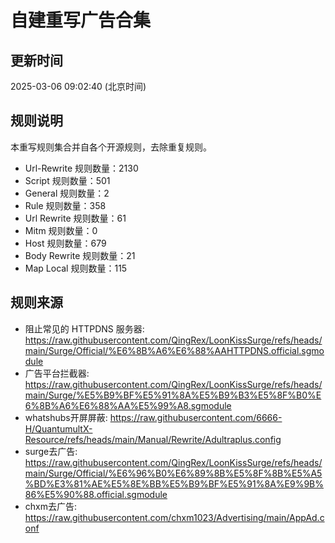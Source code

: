 # 自建重写广告合集

## 更新时间
2025-03-06 09:02:40 (北京时间)

## 规则说明
本重写规则集合并自各个开源规则，去除重复规则。
- Url-Rewrite 规则数量：2130
- Script 规则数量：501
- General 规则数量：2
- Rule 规则数量：358
- Url Rewrite 规则数量：61
- Mitm 规则数量：0
- Host 规则数量：679
- Body Rewrite 规则数量：21
- Map Local 规则数量：115

## 规则来源
- 阻止常见的 HTTPDNS 服务器: https://raw.githubusercontent.com/QingRex/LoonKissSurge/refs/heads/main/Surge/Official/%E6%8B%A6%E6%88%AAHTTPDNS.official.sgmodule
- 广告平台拦截器: https://raw.githubusercontent.com/QingRex/LoonKissSurge/refs/heads/main/Surge/%E5%B9%BF%E5%91%8A%E5%B9%B3%E5%8F%B0%E6%8B%A6%E6%88%AA%E5%99%A8.sgmodule
- whatshubs开屏屏蔽: https://raw.githubusercontent.com/6666-H/QuantumultX-Resource/refs/heads/main/Manual/Rewrite/Adultraplus.config
- surge去广告: https://raw.githubusercontent.com/QingRex/LoonKissSurge/refs/heads/main/Surge/Official/%E6%96%B0%E6%89%8B%E5%8F%8B%E5%A5%BD%E3%81%AE%E5%8E%BB%E5%B9%BF%E5%91%8A%E9%9B%86%E5%90%88.official.sgmodule
- chxm去广告: https://raw.githubusercontent.com/chxm1023/Advertising/main/AppAd.conf
